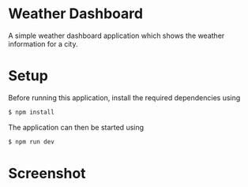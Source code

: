 # Weather Dashboard
A simple weather dashboard application which shows the weather information for a city.

# Setup
Before running this application, install the required dependencies using
```bash
$ npm install
```
The application can then be started using
```bash
$ npm run dev
```

# Screenshot
